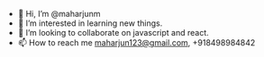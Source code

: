 - 👋 Hi, I’m @maharjunm
- 👀 I’m interested in learning new things.
- 💞️ I’m looking to collaborate on javascript and react.
- 📫 How to reach me maharjun123@gmail.com, +918498984842

<!---
maharjunm/maharjunm is a ✨ special ✨ repository because its `README.md` (this file) appears on your GitHub profile.
You can click the Preview link to take a look at your changes.
--->
